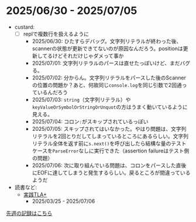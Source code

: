 # 2025/06/30 - 2025/07/05

- custard:
    - [ ] replで複数行を扱えるように
        - 2025/06/30: ひたすらデバッグ。文字列リテラルが終わった後、scannerの状態が更新できてないのが原因なんだろう。positionは更新してるけどそれだけじゃダメって事か
        - 2025/07/01: 文字列リテラルのパースは直せたっぽいけど、まだバグる。
        - 2025/07/02: 分からん。文字列リテラルをパースした後のScannerの位置の問題か？あと、何故同じ`console.log`を同じ引数で2回通っているんだろう
        - 2025/07/03: `string`（文字列リテラル）や`keyValueOrSymbolOrStringOrUnquot`の方はうまく動いているように見える。
        - 2025/07/04: コロン`:`がスキップされているっぽい
        - 2025/07/05: スキップされてはいなかった。やはり問題は、文字列リテラルを2回とりだしてしまっているところにあるらしい。文字列リテラル全体を返す前に`s.next()`を呼び出したら結構な量のテストケースを`ParseError`なしに実行できた（assertion failureはテスト側の問題）
        - 2025/07/06: 次に取り組んでいる問題は、コロンをパースした直後にEOFに達してしまうと発生するらしい。戻るところが間違っているようだ
- 読書など:
    - [実践TLA+](https://www.shoeisha.co.jp/book/detail/9784798169163)
        - 2025/03/25 - 2025/07/06

[先週の記録はこちら](https://github.com/igrep/daily-commits/blob/f297116ba1506a3a7f168a42379d6c9c3e42abab/yesterday.md)
